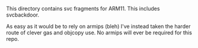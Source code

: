 This directory contains svc fragments for ARM11. This includes svcbackdoor.

As easy as it would be to rely on armips (bleh) I've instead taken the harder route of clever gas and objcopy use. No armips will ever be required for this repo.
